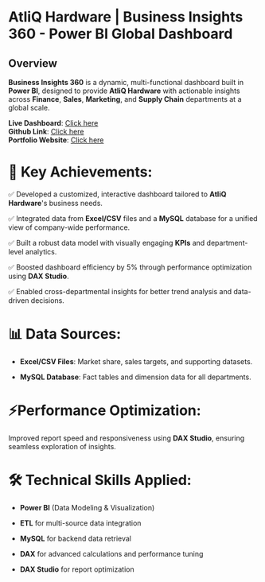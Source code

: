 # **AtliQ Hardware | Business Insights 360 - Power BI Global Dashboard**

## Overview

**Business Insights 360** is a dynamic, multi-functional dashboard built in **Power BI**, designed to provide **AtliQ Hardware** with actionable insights across **Finance**, **Sales**, **Marketing**, and **Supply Chain** departments at a global scale.


**Live Dashboard**: [Click here](https://app.powerbi.com/view?r=eyJrIjoiZGYxMDI3ZGEtMWI3OC00ZGExLTg0NTYtYmIxMzhiZDQ2OGM4IiwidCI6ImM2ZTU0OWIzLTVmNDUtNDAzMi1hYWU5LWQ0MjQ0ZGM1YjJjNCJ9)\
**Github Link**: [Click here](https://github.com/darab96/Business-Insights-360)\
**Portfolio Website**: [Click here](https://codebasics.io/portfolio/Darab-Khan)


# 🚀 Key Achievements:

✅ Developed a customized, interactive dashboard tailored to **AtliQ Hardware**'s business needs.

✅ Integrated data from **Excel/CSV** files and a **MySQL** database for a unified view of company-wide performance.

✅ Built a robust data model with visually engaging **KPIs** and department-level analytics.

✅ Boosted dashboard efficiency by 5% through performance optimization using **DAX Studio**.

✅ Enabled cross-departmental insights for better trend analysis and data-driven decisions.


# 📊 Data Sources:

- **Excel/CSV Files**: Market share, sales targets, and supporting datasets.

- **MySQL Database**: Fact tables and dimension data for all departments.


# ⚡Performance Optimization:

Improved report speed and responsiveness using **DAX Studio**, ensuring seamless exploration of insights.


# 🛠 Technical Skills Applied:

- **Power BI** (Data Modeling & Visualization)

- **ETL** for multi-source data integration

- **MySQL** for backend data retrieval

- **DAX** for advanced calculations and performance tuning

- **DAX Studio** for report optimization
